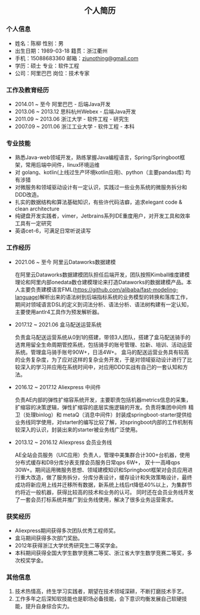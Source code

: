 <center><h2>个人简历</h2> </center>

### 个人信息

* 姓名：陈柳 														 性别：男
* 出生日期：1989-03-18                                    籍贯：浙江衢州
* 手机：15088683360                                         邮箱：zjunothing@gmail.com
* 学历：硕士                                                         专业：软件工程
* 公司：阿里巴巴                                                 岗位：技术专家

### 工作及教育经历

* 2014.01 ~ 至今  		   阿里巴巴 - 后端Java开发
* 2013.06 ~ 2013.12      思科杭州Webex - 后端Java开发 
* 2011.09 ~ 2013.06      浙江大学 - 软件工程 - 研究生
* 2007.09 ~ 2011.06      浙江工业大学 - 软件工程 - 本科       

### 专业技能

* 熟悉Java-web领域开发，熟练掌握Java编程语言，Spring/Springboot框架，常用后端中间件，linux环境运维
* 对 golang、kotlin(上线过生产环境kotlin应用)、python（主要pandas库) 均有涉猎
* 对微服务和领域驱动设计有一定认识，实践过一些业务系统的微服务拆分和DDD改造。
* 扎实的数据结构和算法基础知识，有些许代码洁癖，追求elegant code & clean architecture
* 纯键盘开发实践者，vimer，Jetbrains系列IDE重度用户，对开发工具和效率工具有一定研究
* 英语cet-6，可满足日常听说读写

### 工作经历

* 2021.06 ~ 至今       阿里云Dataworks数据建模

  ​        在阿里云Dataworks数据建模团队担任后端开发，团队按照Kimball维度建模理论和阿里内部onedata数仓建模理论来打造Dataworks的数据建模产品。本人主要负责建模语言FML(https://github.com/alibaba/fast-modeling-language)解析出来的语法树到后端指标系统的业务模型的转换和落库工作，期间对领域语言DSL的定义到词法分析、语法分析、语法树构建有一定认知，主要使用antlr4工具作为预发解析器。

* 2017.12 ~ 2021.06 盒马配送运营系统  

  ​        负责盒马配送运营系统从0到1的搭建，带领3人团队，搭建了盒马配送骑手的选育用留全生命周期管控系统，包括骑手的账号管理、拉新、培训、活动运营系统。管理盒马骑手账号90W+，日活4W+。 盒马的配送运营业务具有较高的业务复杂度，为了应对这样的复杂业务开发，于是对领域驱动设计进行了比较深入的学习并应用在系统时间中，对应用DDD实战有自己的一套认知和方法。

* 2016.12 ~ 2017.12  Aliexpress 中间件

  ​        负责AE内部的弹性扩缩容系统开发，主要职责包括机器metrics信息的采集，扩缩容的决策逻辑，弹性扩缩容的底层实施逻辑的开发。负责将集团中间件 精卫（处理binlog）和 metaQ（消息中间件）封装成springboot-starter提供给业务线同学使用，对starter的编写比较了解，对springboot内部的工作机制有较深入的认识，封装出来的starter被业务线广泛使用。

* 2013.12 ~ 2016.12  Aliexpress 会员业务线

  ​       AE全站会员服务（UIC应用）负责人，管理中美集群合计300+台机器，使用分布式缓存和DB分库分表支撑会员服务日常qps 6W+， 双十一高峰qps 30W+。期间运用微服务思想、领域建模知识和Springboot框架对会员应用进行重大改造，做了服务拆分，分库分表设计，缓存设计和失效策略设计，最终成功将新应用上线并迁移所有数据，新系统上线后rt降低40%以上，为集群节约将近一般机器，获得比较高的技术和业务的认可。 同时还在会员业务线开发了一套会员打标系统并推广到业务线使用，解决了很多业务运营需求。

### 获奖经历

* Aliexpress期间获得多次团队优秀工程师奖。
* 盒马期间获得多次部门奖励。
* 2012年获得浙江大学优秀研究生二等奖学金。
* 本科期间获得全国大学生数学竞赛二等奖、浙江省大学生数学竞赛二等奖，多次校奖学金。

### 其他信息

1. 技术热情高，终生学习实践者，期望在技术领域深耕，不断打磨技术手艺。
2. 工作多年之后深知软技能也是职场必备技能，会下意识均衡发展自己软硬技能，提升自身综合实力。

